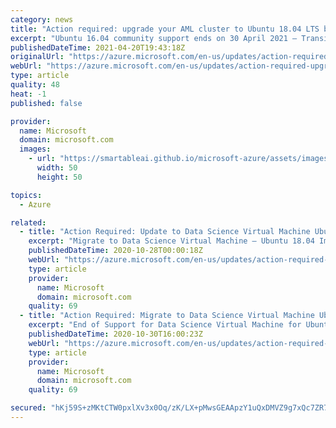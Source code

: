 ```yaml
---
category: news
title: "Action required: upgrade your AML cluster to Ubuntu 18.04 LTS by 30 April 2021"
excerpt: "Ubuntu 16.04 community support ends on 30 April 2021 – Transition to 18.04 immediately"
publishedDateTime: 2021-04-20T19:43:18Z
originalUrl: "https://azure.microsoft.com/en-us/updates/action-required-upgrade-your-aml-cluster-to-ubuntu-1804-lts-by-30-april-2021/"
webUrl: "https://azure.microsoft.com/en-us/updates/action-required-upgrade-your-aml-cluster-to-ubuntu-1804-lts-by-30-april-2021/"
type: article
quality: 48
heat: -1
published: false

provider:
  name: Microsoft
  domain: microsoft.com
  images:
    - url: "https://smartableai.github.io/microsoft-azure/assets/images/organizations/microsoft.com-50x50.jpg"
      width: 50
      height: 50

topics:
  - Azure

related:
  - title: "Action Required: Update to Data Science Virtual Machine Ubuntu 18.04  "
    excerpt: "Migrate to Data Science Virtual Machine – Ubuntu 18.04 Image."
    publishedDateTime: 2020-10-28T00:00:18Z
    webUrl: "https://azure.microsoft.com/en-us/updates/action-required-update-to-data-science-virtual-machine-ubuntu-1804/"
    type: article
    provider:
      name: Microsoft
      domain: microsoft.com
    quality: 69
  - title: "Action Required: Migrate to Data Science Virtual Machine Ubuntu 18.04"
    excerpt: "End of Support for Data Science Virtual Machine for Ubuntu 16.04 on 1 April 2021."
    publishedDateTime: 2020-10-30T16:00:23Z
    webUrl: "https://azure.microsoft.com/en-us/updates/action-required-migrate-to-data-science-virtual-machine-ubuntu-1804/"
    type: article
    provider:
      name: Microsoft
      domain: microsoft.com
    quality: 69

secured: "hKj59S+zMKtCTW0pxlXv3x0Oq/zK/LX+pMwsGEAApzY1uQxDMVZ9g7xQc7ZR768wfFHPPxAEpf8T26vDemrXIcSmYSokZEZawTXyOui1ivh+IWaJ0d9uJkFgixOnDQxePO1n34s1F8Na1Azg6TCvY2g8QHc9u2Z0mlDlVfwN0ycqETxbtTUWdCvE71rbaNRsTlc004cxi+dsj6T1CUZOyGfyeNl7qS9vtsuVILX+g2EP0HXOYjTCVCUvnbE6rEDIGxzp9neuCfTiieWI1Rqi2zkKfs9gfGm64Oef1OzPLvutvimYRftV19uD4T5kegSxXkudyME4EeF3E2Z9rPZt83R03kRBKw7G5OFFsjglvBc=;YyV+QkZX5mQQ1N5SsGimxw=="
---
```


